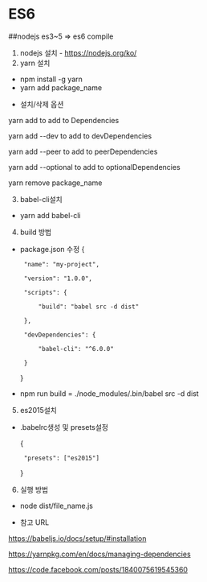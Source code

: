 # ES6

##nodejs es3~5 => es6 compile
1. nodejs 설치 - https://nodejs.org/ko/
2. yarn 설치
 - npm install -g yarn
 - yarn add package_name

 * 설치/삭제 옵션

 yarn add to add to Dependencies

 yarn add --dev to add to devDependencies

 yarn add --peer to add to peerDependencies

 yarn add --optional to add to optionalDependencies

 yarn remove package_name

3. babel-cli설치
 - yarn add babel-cli

4. build 방법
 - package.json 수정
    {

        "name": "my-project",

        "version": "1.0.0",

        "scripts": {

            "build": "babel src -d dist"

        },

        "devDependencies": {

            "babel-cli": "^6.0.0"

        }

    }

 - npm run build
   = ./node_modules/.bin/babel src -d dist

5. es2015설치

 - .babelrc생성 및 presets설정

    {

        "presets": ["es2015"]

    }

6. 실행 방법
 - node dist/file_name.js

* 참고 URL

https://babeljs.io/docs/setup/#installation

https://yarnpkg.com/en/docs/managing-dependencies

https://code.facebook.com/posts/1840075619545360


